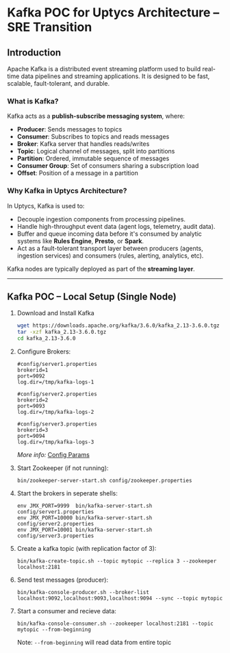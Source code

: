 
# Kafka POC for Uptycs Architecture – SRE Transition

## Introduction

Apache Kafka is a distributed event streaming platform used to build real-time data pipelines and streaming applications. It is designed to be fast, scalable, fault-tolerant, and durable.

### What is Kafka?
Kafka acts as a **publish-subscribe messaging system**, where:
- **Producer**: Sends messages to topics  
- **Consumer**: Subscribes to topics and reads messages  
- **Broker**: Kafka server that handles reads/writes  
- **Topic**: Logical channel of messages, split into partitions  
- **Partition**: Ordered, immutable sequence of messages  
- **Consumer Group**: Set of consumers sharing a subscription load  
- **Offset**: Position of a message in a partition  


### Why Kafka in Uptycs Architecture?

In Uptycs, Kafka is used to:
- Decouple ingestion components from processing pipelines.
- Handle high-throughput event data (agent logs, telemetry, audit data).
- Buffer and queue incoming data before it's consumed by analytic systems like **Rules Engine**, **Presto**, or **Spark**.
- Act as a fault-tolerant transport layer between producers (agents, ingestion services) and consumers (rules, alerting, analytics, etc).

Kafka nodes are typically deployed as part of the **streaming layer**.

---

## Kafka POC – Local Setup (Single Node)

1. Download and Install Kafka
    ```bash
    wget https://downloads.apache.org/kafka/3.6.0/kafka_2.13-3.6.0.tgz
    tar -xzf kafka_2.13-3.6.0.tgz
    cd kafka_2.13-3.6.0
    ```
2. Configure Brokers:
    
    ```
    #config/server1.properties
    brokerid=1
    port=9092
    log.dir=/tmp/kafka-logs-1
    
    #config/server2.properties
    brokerid=2
    port=9093
    log.dir=/tmp/kafka-logs-2
    
    #config/server3.properties
    brokerid=3
    port=9094
    log.dir=/tmp/kafka-logs-3

    ```
    *More info:* [Config Params](http://kafka.apache.org/08/configuration.html)
   
4. Start Zookeeper (if not running):
    
    ```shell
    bin/zookeeper-server-start.sh config/zookeeper.properties
    ```
5. Start the brokers in seperate shells:
    
    ```shell
    env JMX_PORT=9999  bin/kafka-server-start.sh config/server1.properties
    env JMX_PORT=10000 bin/kafka-server-start.sh config/server2.properties
    env JMX_PORT=10001 bin/kafka-server-start.sh config/server3.properties
    ```
6. Create a kafka topic (with replication factor of 3):

    ```shell
    bin/kafka-create-topic.sh --topic mytopic --replica 3 --zookeeper localhost:2181
    ```
7. Send test messages (producer):
    
    ```shell
    bin/kafka-console-producer.sh --broker-list localhost:9092,localhost:9093,localhost:9094 --sync --topic mytopic
    ```
8. Start a consumer and recieve data:
    
    ```shell
    bin/kafka-console-consumer.sh --zookeeper localhost:2181 --topic mytopic --from-beginning
    ```
    Note: `--from-beginning` will read data from entire topic




